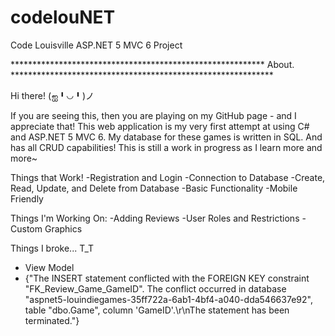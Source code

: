 # codelouNET
Code Louisville ASP.NET 5 MVC 6 Project

********************************************************** About. ************************************************************

Hi there! (ஐ╹◡╹)ノ

If you are seeing this, then you are playing on my GitHub page - and I appreciate that! 
This web application is my very first attempt at using C# and ASP.NET 5 MVC 6. 
My database for these games is written in SQL. And has all CRUD capabilities! 
This is still a work in progress as I learn more and more~

Things that Work!
-Registration and Login
-Connection to Database
-Create, Read, Update, and Delete from Database
-Basic Functionality
-Mobile Friendly

Things I'm Working On:
-Adding Reviews
-User Roles and Restrictions
-Custom Graphics

Things I broke... T_T
- View Model
- {"The INSERT statement conflicted with the FOREIGN KEY constraint \"FK_Review_Game_GameID\". The conflict occurred in database \"aspnet5-louindiegames-35ff722a-6ab1-4bf4-a040-dda546637e92\", table \"dbo.Game\", column 'GameID'.\r\nThe statement has been terminated."}

